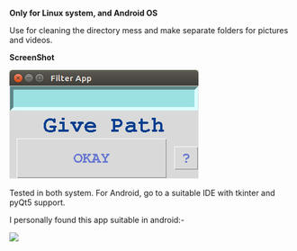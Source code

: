 **Only for Linux system, and Android OS**

Use for cleaning the directory mess and make separate folders for pictures and videos.


**ScreenShot**

![](https://github.com/vicrobot/Filter_app/blob/master/Screenshot1.png)


Tested in both system. 
For Android, go to a suitable IDE with tkinter and pyQt5 support.

I personally found this app suitable in android:- 

[![](https://img.shields.io/badge/Pydroid-3-blue.svg)](https://play.google.com/store/apps/details?id=ru.iiec.pydroid3&hl=en_US)
